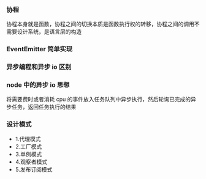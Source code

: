 ### 协程

协程本身就是函数，协程之间的切换本质是函数执行权的转移，协程之间的调用不需要设计系统，是语言层的构造

### EventEmitter 简单实现

### 异步编程和异步 io 区别

### node 中的异步 io 思想

将需要费时或者消耗 cpu 的事件放入任务队列中异步执行，然后轮询已完成的异步任务，返回任务执行的结果

### 设计模式

-   1.代理模式
-   2.工厂模式
-   3.单例模式
-   4.观察者模式
-   5.发布订阅模式

